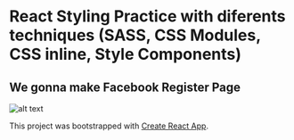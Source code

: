 # React Styling Practice with diferents techniques (SASS, CSS Modules, CSS inline, Style Components)
## We gonna make Facebook Register Page
![alt text](https://img.wonderhowto.com/img/45/28/63673864242610/0/complete-guide-creating-and-hosting-phishing-page-for-beginners.w1456.jpg)

This project was bootstrapped with [Create React App](https://github.com/facebook/create-react-app).



